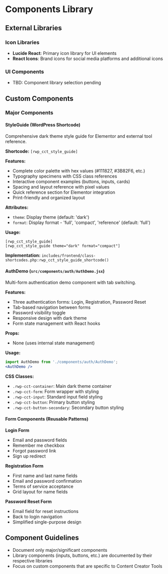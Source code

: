 # Components Library

## External Libraries

### Icon Libraries
- **Lucide React**: Primary icon library for UI elements
- **React Icons**: Brand icons for social media platforms and additional icons

### UI Components
- TBD: Component library selection pending

## Custom Components

### Major Components

#### StyleGuide (WordPress Shortcode)
Comprehensive dark theme style guide for Elementor and external tool reference.

**Shortcode:** `[rwp_cct_style_guide]`

**Features:**
- Complete color palette with hex values (#111827, #3B82F6, etc.)
- Typography specimens with CSS class references
- Interactive component examples (buttons, inputs, cards)
- Spacing and layout reference with pixel values
- Quick reference section for Elementor integration
- Print-friendly and organized layout

**Attributes:**
- `theme`: Display theme (default: 'dark')
- `format`: Display format - 'full', 'compact', 'reference' (default: 'full')

**Usage:**
```
[rwp_cct_style_guide]
[rwp_cct_style_guide theme="dark" format="compact"]
```

**Implementation:** `includes/frontend/class-shortcodes.php:rwp_cct_style_guide_shortcode()`

#### AuthDemo (`src/components/auth/AuthDemo.jsx`)
Multi-form authentication demo component with tab switching.

**Features:**
- Three authentication forms: Login, Registration, Password Reset
- Tab-based navigation between forms
- Password visibility toggle
- Responsive design with dark theme
- Form state management with React hooks

**Props:**
- None (uses internal state management)

**Usage:**
```jsx
import AuthDemo from './components/auth/AuthDemo';
<AuthDemo />
```

**CSS Classes:**
- `.rwp-cct-container`: Main dark theme container
- `.rwp-cct-form`: Form wrapper with styling
- `.rwp-cct-input`: Standard input field styling
- `.rwp-cct-button`: Primary button styling
- `.rwp-cct-button-secondary`: Secondary button styling

#### Form Components (Reusable Patterns)

**Login Form**
- Email and password fields
- Remember me checkbox
- Forgot password link
- Sign up redirect

**Registration Form**
- First name and last name fields
- Email and password confirmation
- Terms of service acceptance
- Grid layout for name fields

**Password Reset Form**
- Email field for reset instructions
- Back to login navigation
- Simplified single-purpose design

## Component Guidelines
- Document only major/significant components
- Library components (inputs, buttons, etc.) are documented by their respective libraries
- Focus on custom components that are specific to Content Creator Tools